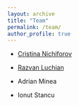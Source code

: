 ```yaml
---
layout: archive
title: "Team"
permalink: /team/
author_profile: true
---
```


* [Cristina Nichiforov](https://scholar.google.com/citations?user=-C5repIAAAAJ)

* [Razvan Luchian](https://scholar.google.com/citations?user=BVTQv-8AAAAJ)

* Adrian Minea

* Ionut Stancu